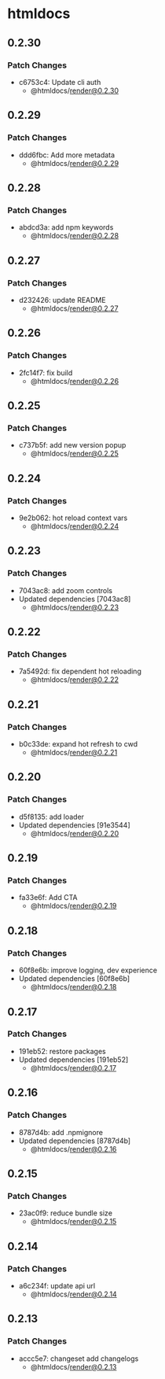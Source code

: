 # htmldocs

## 0.2.30

### Patch Changes

- c6753c4: Update cli auth
  - @htmldocs/render@0.2.30

## 0.2.29

### Patch Changes

- ddd6fbc: Add more metadata
  - @htmldocs/render@0.2.29

## 0.2.28

### Patch Changes

- abdcd3a: add npm keywords
  - @htmldocs/render@0.2.28

## 0.2.27

### Patch Changes

- d232426: update README
  - @htmldocs/render@0.2.27

## 0.2.26

### Patch Changes

- 2fc14f7: fix build
  - @htmldocs/render@0.2.26

## 0.2.25

### Patch Changes

- c737b5f: add new version popup
  - @htmldocs/render@0.2.25

## 0.2.24

### Patch Changes

- 9e2b062: hot reload context vars
  - @htmldocs/render@0.2.24

## 0.2.23

### Patch Changes

- 7043ac8: add zoom controls
- Updated dependencies [7043ac8]
  - @htmldocs/render@0.2.23

## 0.2.22

### Patch Changes

- 7a5492d: fix dependent hot reloading
  - @htmldocs/render@0.2.22

## 0.2.21

### Patch Changes

- b0c33de: expand hot refresh to cwd
  - @htmldocs/render@0.2.21

## 0.2.20

### Patch Changes

- d5f8135: add loader
- Updated dependencies [91e3544]
  - @htmldocs/render@0.2.20

## 0.2.19

### Patch Changes

- fa33e6f: Add CTA
  - @htmldocs/render@0.2.19

## 0.2.18

### Patch Changes

- 60f8e6b: improve logging, dev experience
- Updated dependencies [60f8e6b]
  - @htmldocs/render@0.2.18

## 0.2.17

### Patch Changes

- 191eb52: restore packages
- Updated dependencies [191eb52]
  - @htmldocs/render@0.2.17

## 0.2.16

### Patch Changes

- 8787d4b: add .npmignore
- Updated dependencies [8787d4b]
  - @htmldocs/render@0.2.16

## 0.2.15

### Patch Changes

- 23ac0f9: reduce bundle size
  - @htmldocs/render@0.2.15

## 0.2.14

### Patch Changes

- a6c234f: update api url
  - @htmldocs/render@0.2.14

## 0.2.13

### Patch Changes

- accc5e7: changeset add changelogs
  - @htmldocs/render@0.2.13
